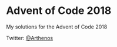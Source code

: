 # Advent of Code 2018
My solutions for the Advent of Code 2018

Twitter: [@Arthenos](https://twitter.com/Arthenos)